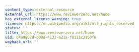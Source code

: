 ```yaml
---
content_type: external-resource
external_url: https://www.reviewerzero.net/home
has_external_license_warning: true
license: https://en.wikipedia.org/wiki/All_rights_reserved
status: ''
title: https://www.reviewerzero.net/home
uid: d4a9807d-b08d-4133-a21a-f8311c3150f6
wayback_url: ''
---
```

